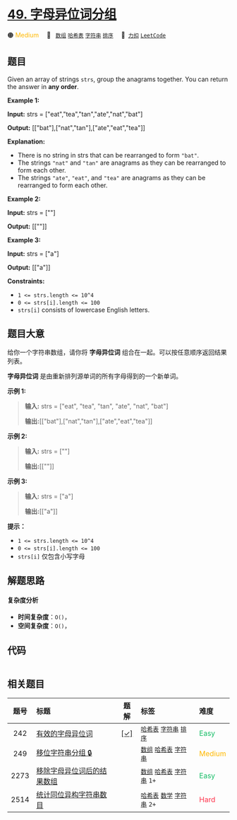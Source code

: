 # [49. 字母异位词分组](https://2xiao.github.io/leetcode-js/problem/0049.html)

🟠 <font color=#ffb800>Medium</font>&emsp; 🔖&ensp; [`数组`](/tag/array.md) [`哈希表`](/tag/hash-table.md) [`字符串`](/tag/string.md) [`排序`](/tag/sorting.md)&emsp; 🔗&ensp;[`力扣`](https://leetcode.cn/problems/group-anagrams) [`LeetCode`](https://leetcode.com/problems/group-anagrams)

## 题目

Given an array of strings `strs`, group the anagrams together. You can return
the answer in **any order**.



**Example 1:**

**Input:** strs = ["eat","tea","tan","ate","nat","bat"]

**Output:** [["bat"],["nat","tan"],["ate","eat","tea"]]

**Explanation:**

  * There is no string in strs that can be rearranged to form `"bat"`.
  * The strings `"nat"` and `"tan"` are anagrams as they can be rearranged to form each other.
  * The strings `"ate"`, `"eat"`, and `"tea"` are anagrams as they can be rearranged to form each other.

**Example 2:**

**Input:** strs = [""]

**Output:** [[""]]

**Example 3:**

**Input:** strs = ["a"]

**Output:** [["a"]]



**Constraints:**

  * `1 <= strs.length <= 10^4`
  * `0 <= strs[i].length <= 100`
  * `strs[i]` consists of lowercase English letters.


## 题目大意

给你一个字符串数组，请你将 **字母异位词** 组合在一起。可以按任意顺序返回结果列表。

**字母异位词** 是由重新排列源单词的所有字母得到的一个新单词。



**示例 1:**

> 
> 
> 
> 
> 
> **输入:** strs = ["eat", "tea", "tan", "ate", "nat", "bat"]
> 
> **输出:**[["bat"],["nat","tan"],["ate","eat","tea"]]

**示例 2:**

> 
> 
> 
> 
> 
> **输入:** strs = [""]
> 
> **输出:**[[""]]
> 
> 

**示例 3:**

> 
> 
> 
> 
> 
> **输入:** strs = ["a"]
> 
> **输出:**[["a"]]



**提示：**

  * `1 <= strs.length <= 10^4`
  * `0 <= strs[i].length <= 100`
  * `strs[i]` 仅包含小写字母


## 解题思路

#### 复杂度分析

- **时间复杂度**：`O()`，
- **空间复杂度**：`O()`，

## 代码

```javascript

```

## 相关题目

<!-- prettier-ignore -->
| 题号 | 标题 | 题解 | 标签 | 难度 |
| :------: | :------ | :------: | :------ | :------ |
| 242 | [有效的字母异位词](https://leetcode.com/problems/valid-anagram) | [[✓]](/problem/0242.md) |  [`哈希表`](/tag/hash-table.md) [`字符串`](/tag/string.md) [`排序`](/tag/sorting.md) | <font color=#15bd66>Easy</font> |
| 249 | [移位字符串分组 🔒](https://leetcode.com/problems/group-shifted-strings) |  |  [`数组`](/tag/array.md) [`哈希表`](/tag/hash-table.md) [`字符串`](/tag/string.md) | <font color=#ffb800>Medium</font> |
| 2273 | [移除字母异位词后的结果数组](https://leetcode.com/problems/find-resultant-array-after-removing-anagrams) |  |  [`数组`](/tag/array.md) [`哈希表`](/tag/hash-table.md) [`字符串`](/tag/string.md) `1+` | <font color=#15bd66>Easy</font> |
| 2514 | [统计同位异构字符串数目](https://leetcode.com/problems/count-anagrams) |  |  [`哈希表`](/tag/hash-table.md) [`数学`](/tag/math.md) [`字符串`](/tag/string.md) `2+` | <font color=#ff334b>Hard</font> |